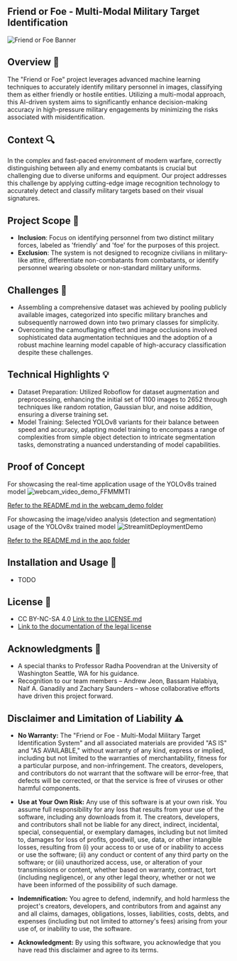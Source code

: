 ## Friend or Foe - Multi-Modal Military Target Identification


![Friend or Foe Banner](https://github.com/Naif-Ganadily/Friend-or-Foe-Multi-Modal-Military-Target-Identification/assets/103202628/9612e483-3abf-4eee-b812-5fd434df96c2)

## Overview 🌟
The "Friend or Foe" project leverages advanced machine learning techniques to accurately identify military personnel in images, classifying them as either friendly or hostile entities. Utilizing a multi-modal approach, this AI-driven system aims to significantly enhance decision-making accuracy in high-pressure military engagements by minimizing the risks associated with misidentification.

## Context 🔍
In the complex and fast-paced environment of modern warfare, correctly distinguishing between ally and enemy combatants is crucial but challenging due to diverse uniforms and equipment. Our project addresses this challenge by applying cutting-edge image recognition technology to accurately detect and classify military targets based on their visual signatures.

## Project Scope 📐
- **Inclusion**: Focus on identifying personnel from two distinct military forces, labeled as 'friendly' and 'foe' for the purposes of this project.
- **Exclusion**: The system is not designed to recognize civilians in military-like attire, differentiate non-combatants from combatants, or identify personnel wearing obsolete or non-standard military uniforms.

## Challenges 🚧
- Assembling a comprehensive dataset was achieved by pooling publicly available images, categorized into specific military branches and subsequently narrowed down into two primary classes for simplicity.
- Overcoming the camouflaging effect and image occlusions involved sophisticated data augmentation techniques and the adoption of a robust machine learning model capable of high-accuracy classification despite these challenges.


## Technical Highlights 💡
- Dataset Preparation: Utilized Roboflow for dataset augmentation and preprocessing, enhancing the initial set of 1100 images to 2652 through techniques like random rotation, Gaussian blur, and noise addition, ensuring a diverse training set.
- Model Training: Selected YOLOv8 variants for their balance between speed and accuracy, adapting model training to encompass a range of complexities from simple object detection to intricate segmentation tasks, demonstrating a nuanced understanding of model capabilities.

## Proof of Concept
For showcasing the real-time application usage of the YOLOv8s trained model
![webcam_video_demo_FFMMMTI](https://github.com/Naif-Ganadily/Friend-or-Foe-Multi-Modal-Military-Target-Identification/assets/29029748/90dd5774-6125-4f7c-b484-d7e788ebdb56)

[Refer to the README.md in the webcam_demo folder]([https://github.com/Naif-Ganadily/Friend-or-Foe-Multi-Modal-Military-Target-Identification/blob/main/app/README.md](https://github.com/Naif-Ganadily/Friend-or-Foe-Multi-Modal-Military-Target-Identification/blob/main/webcam_demo/README.md))

For showcasing the image/video analysis (detection and segmentation) usage of the YOLOv8x trained model
![StreamlitDeploymentDemo](https://github.com/Naif-Ganadily/Friend-or-Foe-Multi-Modal-Military-Target-Identification/assets/29029748/06a1e06f-f4b6-46db-b3de-17728a3bd228)

[Refer to the README.md in the app folder](https://github.com/Naif-Ganadily/Friend-or-Foe-Multi-Modal-Military-Target-Identification/blob/main/app/README.md)

## Installation and Usage 🔌
- TODO

## License 📄
- CC BY-NC-SA 4.0 [Link to the LICENSE.md](https://creativecommons.org/licenses/by-nc-sa/4.0/legalcode.en)
- [Link to the documentation of the legal license]([https://creativecommons.org/licenses/by-nc-sa/4.0/legalcode.en](https://github.com/Naif-Ganadily/Friend-or-Foe-Multi-Modal-Military-Target-Identification/blob/main/LICENSE.md))

## Acknowledgments 👏
- A special thanks to Professor Radha Poovendran at the University of Washington Seattle, WA for his guidance.
- Recognition to our team members – Andrew Jeon, Bassam Halabiya, Naif A. Ganadily and Zachary Saunders – whose collaborative efforts have driven this project forward.

## Disclaimer and Limitation of Liability ⚠️

- **No Warranty:** The "Friend or Foe - Multi-Modal Military Target Identification System" and all associated materials are provided "AS IS" and "AS AVAILABLE," without warranty of any kind, express or implied, including but not limited to the warranties of merchantability, fitness for a particular purpose, and non-infringement. The creators, developers, and contributors do not warrant that the software will be error-free, that defects will be corrected, or that the service is free of viruses or other harmful components.

- **Use at Your Own Risk:** Any use of this software is at your own risk. You assume full responsibility for any loss that results from your use of the software, including any downloads from it. The creators, developers, and contributors shall not be liable for any direct, indirect, incidental, special, consequential, or exemplary damages, including but not limited to, damages for loss of profits, goodwill, use, data, or other intangible losses, resulting from (i) your access to or use of or inability to access or use the software; (ii) any conduct or content of any third party on the software; or (iii) unauthorized access, use, or alteration of your transmissions or content, whether based on warranty, contract, tort (including negligence), or any other legal theory, whether or not we have been informed of the possibility of such damage.

- **Indemnification:** You agree to defend, indemnify, and hold harmless the project's creators, developers, and contributors from and against any and all claims, damages, obligations, losses, liabilities, costs, debts, and expenses (including but not limited to attorney's fees) arising from your use of, or inability to use, the software.

- **Acknowledgment:** By using this software, you acknowledge that you have read this disclaimer and agree to its terms.
